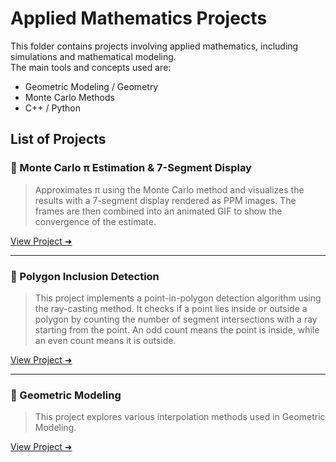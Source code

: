 # Applied Mathematics Projects

This folder contains projects involving applied mathematics, including simulations and mathematical modeling.  
The main tools and concepts used are:

- Geometric Modeling / Geometry
- Monte Carlo Methods
- C++ / Python 

## List of Projects

### 🔹 Monte Carlo π Estimation & 7-Segment Display
> Approximates π using the Monte Carlo method and visualizes the results with a 7-segment display rendered as PPM images. The frames are then combined into an animated GIF to show the convergence of the estimate.

[View Project ➜](https://github.com/BelfaidaMedReda/-Approximation-)


---

### 🔹 Polygon Inclusion Detection
> This project implements a point-in-polygon detection algorithm using the ray-casting method. It checks if a point lies inside or outside a polygon by counting the number of segment intersections with a ray starting from the point. An odd count means the point is inside, while an even count means it is outside.

[View Project ➜](https://github.com/BelfaidaMedReda/Intersections-detector)

---

### 🔹 Geometric Modeling
> This project explores various interpolation methods used in Geometric Modeling.

[View Project ➜](https://github.com/BelfaidaMedReda/Geometric-Modeling)
